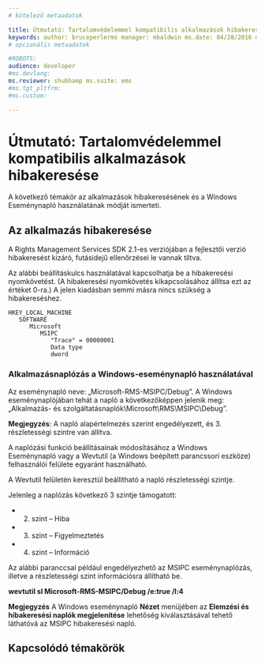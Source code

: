 ```yaml
---
# kötelező metaadatok

title: Útmutató: Tartalomvédelemmel kompatibilis alkalmazások hibakeresése | Azure RMS description: A következő témakör az alkalmazás hibakeresését és a Windows eseménynaplójának használatát ismerteti.
keywords: author: bruceperlerms manager: mbaldwin ms.date: 04/28/2016 ms.topic: article ms.prod: azure ms.service: rights-management ms.technology: techgroup-identity ms.assetid: 6F6C7651-6A6E-45DD-A0C5-F036F803249B
# opcionális metaadatok

#ROBOTS:
audience: developer
#ms.devlang:
ms.reviewer: shubhamp ms.suite: ems
#ms.tgt_pltfrm:
#ms.custom:

---
```


# Útmutató: Tartalomvédelemmel kompatibilis alkalmazások hibakeresése

A következő témakör az alkalmazások hibakeresésének és a Windows Eseménynapló használatának módját ismerteti.

## Az alkalmazás hibakeresése

A Rights Management Services SDK 2.1-es verziójában a fejlesztői verzió hibakeresést kizáró, futásidejű ellenőrzései le vannak tiltva.

Az alábbi beállításkulcs használatával kapcsolhatja be a hibakeresési nyomkövetést. (A hibakeresési nyomkövetés kikapcsolásához állítsa ezt az értéket 0-ra.) A jelen kiadásban semmi másra nincs szükség a hibakereséshez.


```
HKEY_LOCAL_MACHINE
   SOFTWARE
      Microsoft
         MSIPC
            "Trace" = 00000001
            Data type
            dword
```

### Alkalmazásnaplózás a Windows-eseménynapló használatával

Az eseménynapló neve: „Microsoft-RMS-MSIPC/Debug”. A Windows eseménynaplójában tehát a napló a következőképpen jelenik meg: „Alkalmazás- és szolgáltatásnaplók\\Microsoft\\RMS\\MSIPC\\Debug”.

**Megjegyzés**: A napló alapértelmezés szerint engedélyezett, és 3. részletességi szintre van állítva.

 

A naplózási funkció beállításainak módosításához a Windows Eseménynapló vagy a Wevtutil (a Windows beépített parancssori eszköze) felhasználói felülete egyaránt használható.

A Wevtutil felületén keresztül beállítható a napló részletességi szintje.

Jelenleg a naplózás következő 3 szintje támogatott:

-   2. szint – Hiba
-   3. szint – Figyelmeztetés
-   4. szint – Információ

Az alábbi paranccsal például engedélyezhető az MSIPC eseménynaplózás, illetve a részletességi szint információsra állítható be.

**wevtutil sl Microsoft-RMS-MSIPC/Debug /e:true /l:4**

**Megjegyzés** A Windows eseménynapló **Nézet** menüjében az **Elemzési és hibakeresési naplók megjelenítése** lehetőség kiválasztásával tehető láthatóvá az MSIPC hibakeresési napló.

 

## Kapcsolódó témakörök

 

 


<!--HONumber=Jun16_HO2-->


